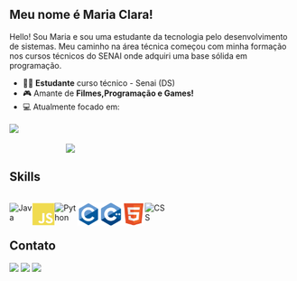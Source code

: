 ## Meu nome é Maria Clara!
Hello! Sou Maria e sou uma estudante da tecnologia pelo desenvolvimento de sistemas. Meu caminho na área técnica começou com minha formação nos cursos técnicos do SENAI onde adquiri uma base sólida em programação.

- 👨‍🎓 **Estudante** curso técnico - Senai (DS) 
- 🎮 Amante de **Filmes,Programação e Games!**
- 💻 Atualmente focado em:
<div style="display: inline_block">
  <a class="github-stats" href="https://github.com/MClara-sz/GabrielAngelon">
    <img align="center" style="margin-right: 100px;" src="https://github-readme-stats.vercel.app/api?username=MClara-sz&count_private=true&show_icons=true&theme=tokyonight&hide=issues,stars" />
  </a>
    <br>
    <br>
  <a class="github-stats" href="https://github.com/anuraghazra/convoychat">
    <img align="center" style="margin-left: 100px;" src="https://github-readme-stats.vercel.app/api/top-langs/?username=MClara-sz&langs_count=5&theme=tokyonight&layout=compact" />
  </a>
 
</div> 

## Skills
<div style="display: inline_block"><br>
      <img  align="left" alt="Java" height="40" width="40" src="https://cdn.jsdelivr.net/gh/devicons/devicon@latest/icons/java/java-original.svg" />
      <img align="left" alt="Js" height="40" width="40" src="https://raw.githubusercontent.com/devicons/devicon/master/icons/javascript/javascript-plain.svg">
      <img align="left" alt="Python" height="40" width="40" src="https://cdn.jsdelivr.net/gh/devicons/devicon@latest/icons/python/python-original.svg" />
      <img align="left" alt="C" height="40" width="40" src="https://github.com/devicons/devicon/blob/master/icons/c/c-original.svg">
      <img align="left" alt="cpp" height="40" width="40" src="https://github.com/devicons/devicon/blob/master/icons/cplusplus/cplusplus-original.svg">
      <img align="left" alt="HTML" height="40" width="40" src="https://raw.githubusercontent.com/devicons/devicon/master/icons/html5/html5-original.svg">
      <img align="left" alt="CSS" height="40" width="40" src="https://cdn.jsdelivr.net/gh/devicons/devicon@latest/icons/azuresqldatabase/azuresqldatabase-original.svg" />
</div>
</br>
</br>

## Contato 
<div> 
  <a href="https://www.linkedin.com/in/gabriel-angelon-57a8022b6/" target="_blank"><img src="https://img.shields.io/badge/-LinkedIn-%230077B5?style=for-the-badge&logo=linkedin&logoColor=white" target="_blank"></a> 
  <a href="https://www.instagram.com/Angelon_097" target="_blank"><img src="https://img.shields.io/badge/-Instagram-%23E4405F?style=for-the-badge&logo=instagram&logoColor=white" target="_blank"></a>
  <a href = "mailto: gabriel.angelon97@gmail.com"><img src="https://img.shields.io/badge/-Gmail-%23333?style=for-the-badge&logo=gmail&logoColor=white" target="_blank"></a>
